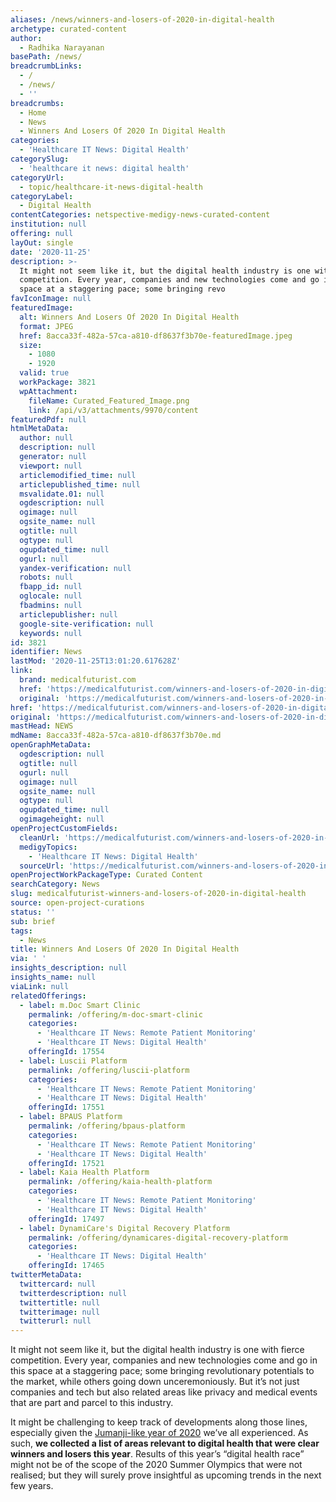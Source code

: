 ```yaml
---
aliases: /news/winners-and-losers-of-2020-in-digital-health
archetype: curated-content
author:
  - Radhika Narayanan
basePath: /news/
breadcrumbLinks:
  - /
  - /news/
  - ''
breadcrumbs:
  - Home
  - News
  - Winners And Losers Of 2020 In Digital Health
categories:
  - 'Healthcare IT News: Digital Health'
categorySlug:
  - 'healthcare it news: digital health'
categoryUrl:
  - topic/healthcare-it-news-digital-health
categoryLabel:
  - Digital Health
contentCategories: netspective-medigy-news-curated-content
institution: null
offering: null
layOut: single
date: '2020-11-25'
description: >-
  It might not seem like it, but the digital health industry is one with fierce
  competition. Every year, companies and new technologies come and go in this
  space at a staggering pace; some bringing revo
favIconImage: null
featuredImage:
  alt: Winners And Losers Of 2020 In Digital Health
  format: JPEG
  href: 8acca33f-482a-57ca-a810-df8637f3b70e-featuredImage.jpeg
  size:
    - 1080
    - 1920
  valid: true
  workPackage: 3821
  wpAttachment:
    fileName: Curated_Featured_Image.png
    link: /api/v3/attachments/9970/content
featuredPdf: null
htmlMetaData:
  author: null
  description: null
  generator: null
  viewport: null
  articlemodified_time: null
  articlepublished_time: null
  msvalidate.01: null
  ogdescription: null
  ogimage: null
  ogsite_name: null
  ogtitle: null
  ogtype: null
  ogupdated_time: null
  ogurl: null
  yandex-verification: null
  robots: null
  fbapp_id: null
  oglocale: null
  fbadmins: null
  articlepublisher: null
  google-site-verification: null
  keywords: null
id: 3821
identifier: News
lastMod: '2020-11-25T13:01:20.617628Z'
link:
  brand: medicalfuturist.com
  href: 'https://medicalfuturist.com/winners-and-losers-of-2020-in-digital-health/'
  original: 'https://medicalfuturist.com/winners-and-losers-of-2020-in-digital-health'
href: 'https://medicalfuturist.com/winners-and-losers-of-2020-in-digital-health/'
original: 'https://medicalfuturist.com/winners-and-losers-of-2020-in-digital-health'
mastHead: NEWS
mdName: 8acca33f-482a-57ca-a810-df8637f3b70e.md
openGraphMetaData:
  ogdescription: null
  ogtitle: null
  ogurl: null
  ogimage: null
  ogsite_name: null
  ogtype: null
  ogupdated_time: null
  ogimageheight: null
openProjectCustomFields:
  cleanUrl: 'https://medicalfuturist.com/winners-and-losers-of-2020-in-digital-health/'
  medigyTopics:
    - 'Healthcare IT News: Digital Health'
  sourceUrl: 'https://medicalfuturist.com/winners-and-losers-of-2020-in-digital-health'
openProjectWorkPackageType: Curated Content
searchCategory: News
slug: medicalfuturist-winners-and-losers-of-2020-in-digital-health
source: open-project-curations
status: ''
sub: brief
tags:
  - News
title: Winners And Losers Of 2020 In Digital Health
via: ' '
insights_description: null
insights_name: null
viaLink: null
relatedOfferings:
  - label: m.Doc Smart Clinic
    permalink: /offering/m-doc-smart-clinic
    categories:
      - 'Healthcare IT News: Remote Patient Monitoring'
      - 'Healthcare IT News: Digital Health'
    offeringId: 17554
  - label: Luscii Platform
    permalink: /offering/luscii-platform
    categories:
      - 'Healthcare IT News: Remote Patient Monitoring'
      - 'Healthcare IT News: Digital Health'
    offeringId: 17551
  - label: BPAUS Platform
    permalink: /offering/bpaus-platform
    categories:
      - 'Healthcare IT News: Remote Patient Monitoring'
      - 'Healthcare IT News: Digital Health'
    offeringId: 17521
  - label: Kaia Health Platform
    permalink: /offering/kaia-health-platform
    categories:
      - 'Healthcare IT News: Remote Patient Monitoring'
      - 'Healthcare IT News: Digital Health'
    offeringId: 17497
  - label: DynamiCare's Digital Recovery Platform
    permalink: /offering/dynamicares-digital-recovery-platform
    categories:
      - 'Healthcare IT News: Digital Health'
    offeringId: 17465
twitterMetaData:
  twittercard: null
  twitterdescription: null
  twittertitle: null
  twitterimage: null
  twitterurl: null
---
```

<p>It might not seem like it, but the digital health industry is one with fierce competition. Every year, companies and new technologies come and go in this space at a staggering pace; some bringing revolutionary potentials to the market, while others going down unceremoniously. But it’s not just companies and tech but also related areas like privacy and medical events that are part and parcel to this industry.</p><p>It might be challenging to keep track of developments along those lines, especially given the <a href="https://medicalfuturist.com/2020-jumanji-or-dystopia/">Jumanji-like year of 2020</a> we’ve all experienced. As such, <strong>we collected a list of areas relevant to digital health that were clear winners and losers this year</strong>. Results of this year’s “digital health race” might not be of the scope of the 2020 Summer Olympics that were not realised; but they will surely prove insightful as upcoming trends in the next few years.</p>